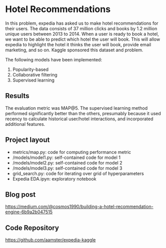 # Hotel Recommendations
In this problem, expedia has asked us to make hotel recommendations for their users. The data consists of 37 million clicks and books by 1.2 million unique users between 2013 to 2014. When a user is ready to book a hotel, we want to be able to predict which hotel the user will book. This will allow expedia to highlight the hotel it thinks the user will book, provide email marketing, and so on. Kaggle sponsored this dataset and problem.

The following models have been implemented:
1) Popularity-based
2) Collaborative filtering
3) Supervised learning

## Results

The evaluation metric was MAP@5. The supervised learning method performed significantly better than the others, presumably because it used recency to calculate historical user/hotel interactions, and incorporated additional features.

## Project layout
- metrics/map.py: code for computing performance metric
- /models/model1.py: self-contained code for model 1
- /models/model2.py: self-contained code for model 2
- /models/model3.py: self-contained code for model 3
- grid_search.py: code for iterating over grid of hyperparameters
- Expedia EDA.ipyn: exploratory notebook

## Blog post
https://medium.com/@cosmos1990/building-a-hotel-recommendation-engine-6b9a2b047515

## Code Repository 
https://github.com/aamster/expedia-kaggle
